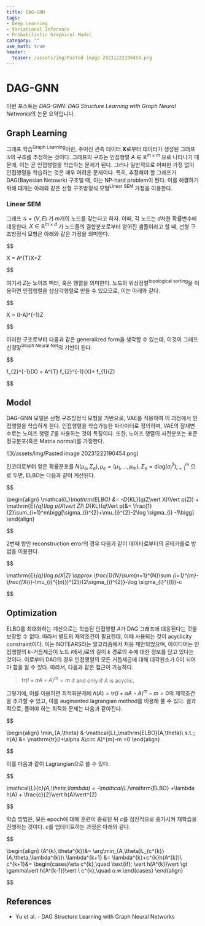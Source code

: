 ```yaml
---
title: DAG-GNN
tags: 
- Deep Learning
- Variational Inference
- Probabilistic Graphical Model
category: ""
use_math: true
header: 
  teaser: /assets/img/Pasted image 20231222190454.png
---
```


# DAG-GNN

이번 포스트는 *DAG-GNN: DAG Structure Learning with Graph Neural Networks*의 논문 요약입니다.

## Graph Learning

그래프 학습<sup>Graph Learning</sup>이란, 주어진 관측 데이터 $\mathbf{X}$로부터 데이터가 생성된 그래프 $\mathcal{G}$의 구조를 추정하는 것이다. 그래프의 구조는 인접행렬 $A\in \mathbb{R}^{m\times m}$ 으로 나타나기 때문에, 이는 곧 인접행렬을 학습하는 문제가 된다. 그러나 일반적으로 어떠한 가정 없이 인접행렬을 학습하는 것은 매우 어려운 문제이다. 특히, 추정해야 할 그래프가 DAG(Bayesian Netowrk) 구조일 때, 이는 NP-hard problem이 된다. 이를 해결하기 위해 대개는 아래와 같은 선형 구조방정식 모형<sup>Linear SEM</sup> 가정을 이용한다.

### Linear SEM
그래프 $\mathcal{G}=(V,E)$ 가 $m$개의 노드를 갖는다고 하자. 이때, 각 노드는 $d$차원 확률변수에 대응한다. $X\in\mathbb{R}^{m\times d}$ 가 노드들의 결합분포로부터 얻어진 샘플이라고 할 때, 선형 구조방정식 모형은 아래와 같은 가정을 의미한다.


$$

X = A^{T}X+Z 


$$

여기서 $Z$는 노이즈 벡터, 혹은 행렬을 의미한다. 노드의 위상정렬<sup>topological sorting</sup>을 이용하면 인접행렬을 상삼각행렬로 만들 수 있으므로, 이는 아래와 같다.


$$

X = (I-A)^{-1}Z


$$

이러한 구조로부터 다음과 같은 generalized form을 생각할 수 있는데, 이것이 그래프 신경망<sup>Graph Neural Net</sup>의 기반이 된다.


$$

f_{2}^{-1}(X) = A^{T} f_{2}^{-1}(X)+ f_{1}(Z)


$$

## Model

DAG-GNN 모델은 선형 구조방정식 모형을 기반으로, VAE를 적용하여 이 과정에서 인접행렬을 학습하게 한다. 인접행렬을 학습가능한 파라미터로 정의하며, VAE의 잠재변수로는 노이즈 행렬 $Z$를 사용하는 것이 특징이다. 또한, 노이즈 행렬의 사전분포는 표준정규분포(혹은 Matrix normal)를 가정한다.

![](/assets/img/Pasted image 20231222190454.png)

인코더로부터 얻은 확률분포를 $N(\mu_{e},\Sigma_{e}), \mu_{e}=(\mu_{1},\ldots,\mu_{m}),  \Sigma_{e}=\mathrm{diag}(\sigma_{i}^{2})_{i=1}^{m}$ 으로 두면, ELBO는 다음과 같이 계산된다.

$$

\begin{align}
\mathcal{L}_\mathrm{ELBO} &= -D_{KL}(q(Z\vert X)\Vert p(Z)) + \mathrm{E}_{q}\log p(X\vert Z)\\
D_{KL}(q\Vert p)&= \frac{1}{2}\sum_{i=1}^m\bigg[\sigma_{i}^{2}+\mu_{i}^{2}-2\log \sigma_{i} -1\bigg]
\end{align}


$$

2번째 항인 reconstruction error의 경우 다음과 같이 데이터로부터의 몬테카를로 방법을 이용한다.


$$

\mathrm{E}_{q}\log p(X|Z) \approx \frac{1}{N}\sum_{n=1}^{N}\sum _{i=1}^{m}-\frac{(X_{i}-\mu_{i}^{(n)})^{2}}{2\sigma_{i}^{2}}-\log \sigma_{i}^{(l)}-c


$$


## Optimization

ELBO를 최대화하는 계산으로는 학습된 인접행렬 $A$가 DAG 그래프에 대응된다는 것을 보장할 수 없다. 따라서 별도의 제약조건이 필요한데, 이때 사용되는 것이 acyclicity constraint이다. 이는 NOTEARS라는 알고리즘에서 처음 제안되었으며, 아이디어는 인접행렬의 $k$-거듭제곱이 노드 $i$에서 $j$로의 길이 $k$ 경로의 수에 대한 정보를 담고 있다는 것이다. 이로부터 DAG의 경우 인접행렬의 모든 거듭제곱에 대해 대각원소가 0이 되어야 함을 알 수 있다. 따라서, 다음과 같은 접근이 가능하다.

> $\mathrm{tr}(I+\alpha A\circ A)^{m}=m$ if and only if $A$ is acyclic.

그렇기에, 이를 이용하면 최적화문제에 $h(A)=\mathrm{tr}(I+\alpha A\circ A)^{m}-m =0$의 제약조건을 추가할 수 있고, 이를 augmented lagrangian method를 이용해 풀 수 있다. 결과적으로, 풀어야 하는 최적화 문제는 다음과 같아진다.

$$

\begin{align}
\min_{A,\theta} &-\mathcal{L}_\mathrm{ELBO}(A,\theta)\\
s.t.\;\; h(A) &= \mathrm{tr}(I+\alpha A\circ A)^{m}-m =0
\end{align}


$$

이를 다음과 같이 Lagrangian으로 쓸 수 있다.


$$

\mathcal{L}_{c}(A,\theta,\lambda) = -\mathcal{L}_\mathrm{ELBO} +\lambda h(A) + \frac{c}{2}\vert h(A)\vert^{2}


$$

학습 방법은, 모든 epoch에 대해 훈련이 종료된 뒤 $c$를 점진적으로 증가시켜 재학습을 진행하는 것이다. $c$를 업데이트하는 과정은 아래와 같다.


$$

\begin{align}
(A^{k},\theta^{k})&= \arg\min_{A,\theta}L_{c^{k}}(A,\theta,\lambda^{k})\\
\lambda^{k+1} &= \lambda^{k}+c^{k}h(A^{k})\\
c^{k+1}&= \begin{cases}\eta c^{k},\quad \text{if}\; \vert h(A^{k})\vert \gt \gamma\vert h(A^{k-1})\vert \\
c^{k},\quad o.w.\end{cases}
\end{align}


$$

## References
- Yu et al. - DAG Structure Learning with Graph Neural Networks